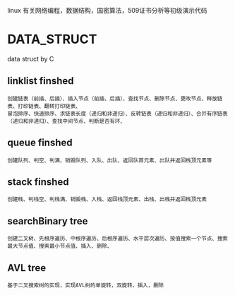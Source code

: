 linux 有关网络编程，数据结构，国密算法，509证书分析等初级演示代码




# DATA_STRUCT
data struct by C

## linklist finshed
```
创建链表（前插、后插）、插入节点（前插、后插）、查找节点、删除节点、更改节点、释放链表、打印链表、翻转打印链表、
冒泡排序、快速排序、求链表长度（递归和非递归）、反转链表（递归和非递归）、合并有序链表（递归和非递归）、查找中间节点、判断是否有环、
```
## queue finshed
```
创建队列、判空、判满、销毁队列、入队、出队、返回队首元素、出队并返回栈顶元素等
```

## stack finshed
```
创建栈、判栈空、判栈满、销毁栈、入栈、返回栈顶元素、出栈、出栈并返回栈顶元素
```

## searchBinary tree
```
创建二叉树、先根序遍历、中根序遍历、后根序遍历、水平层次遍历、按值搜索一个节点、搜索最大节点值、搜索最小节点值、插入、删除、
```

## AVL tree
```
基于二叉搜索树的实现，实现AVL树的单旋转，双旋转，插入，删除
```
